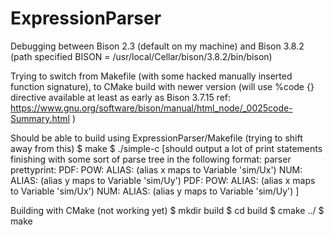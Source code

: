 # ExpressionParser

Debugging between Bison 2.3 (default on my machine) and Bison 3.8.2 (path specified BISON = /usr/local/Cellar/bison/3.8.2/bin/bison)

Trying to switch from Makefile (with some hacked manually inserted function signature), to CMake build with newer version (will use %code {} directive available at least as early as Bison 3.7.15 ref: https://www.gnu.org/software/bison/manual/html_node/_0025code-Summary.html )

Should be able to build using ExpressionParser/Makefile (trying to shift away from this)
$ make
$ ./simple-c
[should output a lot of print statements finishing with some sort of parse tree in the following format:
parser prettyprint:
PDF:
    POW:
        ALIAS: (alias x maps to Variable 'sim/Ux')
        NUM:
    ALIAS: (alias y maps to Variable 'sim/Uy')
PDF:
    POW:
        ALIAS: (alias x maps to Variable 'sim/Ux')
        NUM:
    ALIAS: (alias y maps to Variable 'sim/Uy')
]

Building with CMake (not working yet)
$ mkdir build
$ cd build
$ cmake ../
$ make
